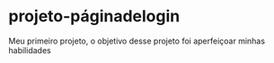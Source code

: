 # projeto-páginadelogin
 
 Meu primeiro projeto, o objetivo desse projeto foi aperfeiçoar minhas habilidades
